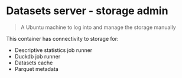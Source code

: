 # Datasets server - storage admin

> A Ubuntu machine to log into and manage the storage manually

This container has connectivity to storage for:
- Descriptive statistics job runner
- Duckdb job runner
- Datasets cache
- Parquet metadata
